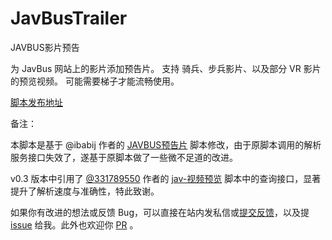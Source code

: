 # JavBusTrailer
JAVBUS影片预告

为 JavBus 网站上的影片添加预告片。
支持 骑兵、步兵影片、以及部分 VR 影片的预览视频。
可能需要梯子才能流畅使用。

[脚本发布地址](https://sleazyfork.org/zh-CN/scripts/450740-javbus%E5%BD%B1%E7%89%87%E9%A2%84%E5%91%8A)

备注：

本脚本是基于 @ibabij 作者的 [JAVBUS预告片](https://sleazyfork.org/zh-CN/scripts/434185-javbus%E9%A2%84%E5%91%8A%E7%89%87) 脚本修改，由于原脚本调用的解析服务接口失效了，遂基于原脚本做了一些微不足道的改进。

v0.3 版本中引用了 [@331789550](https://sleazyfork.org/zh-CN/users/954203-331789550) 作者的 [jav-视频预览](https://sleazyfork.org/zh-CN/scripts/450702-jav%E8%A7%86%E9%A2%91%E9%A2%84%E8%A7%88) 脚本中的查询接口，显著提升了解析速度与准确性，特此致谢。

如果你有改进的想法或反馈 Bug，可以直接在站内发私信或[提交反馈](https://sleazyfork.org/zh-CN/scripts/450740/feedback)，以及提 [issue](https://github.com/bigwolf9987/JavBusTrailer/issues) 给我。此外也欢迎你 [PR](https://github.com/bigwolf9987/JavBusTrailer) 。